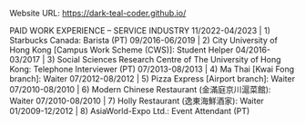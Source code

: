 Website URL: https://dark-teal-coder.github.io/

PAID WORK EXPERIENCE – SERVICE INDUSTRY
11/2022-04/2023 | 1) Starbucks Canada: Barista (PT)
09/2016-06/2019 | 2) City University of Hong Kong [Campus Work Scheme (CWS)]: Student Helper
04/2016-03/2017 | 3) Social Sciences Research Centre of The University of Hong Kong: Telephone Interviewer (PT)
07/2013-08/2013 | 4) Ma Thai [Kwai Fong branch]: Waiter
07/2012-08/2012 | 5) Pizza Express [Airport branch]: Waiter
07/2010-08/2010 | 6) Modern Chinese Restaurant (金滿庭京川滬菜館): Waiter
07/2010-08/2010 | 7) Holly Restaurant (逸東海鮮酒家): Waiter
01/2009-12/2012 | 8) AsiaWorld-Expo Ltd.: Event Attendant (PT)
